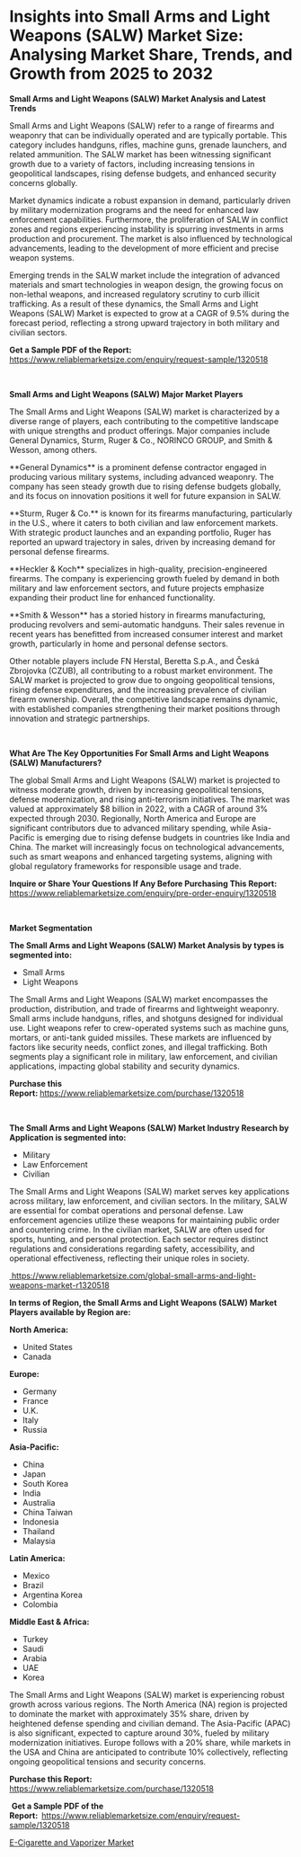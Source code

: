 <p><h1>Insights into Small Arms and Light Weapons (SALW) Market Size: Analysing Market Share, Trends, and Growth from 2025 to 2032</h1></p><p><strong>Small Arms and Light Weapons (SALW) Market Analysis and Latest Trends</strong></p>
<p><p>Small Arms and Light Weapons (SALW) refer to a range of firearms and weaponry that can be individually operated and are typically portable. This category includes handguns, rifles, machine guns, grenade launchers, and related ammunition. The SALW market has been witnessing significant growth due to a variety of factors, including increasing tensions in geopolitical landscapes, rising defense budgets, and enhanced security concerns globally.</p><p>Market dynamics indicate a robust expansion in demand, particularly driven by military modernization programs and the need for enhanced law enforcement capabilities. Furthermore, the proliferation of SALW in conflict zones and regions experiencing instability is spurring investments in arms production and procurement. The market is also influenced by technological advancements, leading to the development of more efficient and precise weapon systems.</p><p>Emerging trends in the SALW market include the integration of advanced materials and smart technologies in weapon design, the growing focus on non-lethal weapons, and increased regulatory scrutiny to curb illicit trafficking. As a result of these dynamics, the Small Arms and Light Weapons (SALW) Market is expected to grow at a CAGR of 9.5% during the forecast period, reflecting a strong upward trajectory in both military and civilian sectors.</p></p>
<p><strong>Get a Sample PDF of the Report:&nbsp;</strong> <a href="https://www.reliablemarketsize.com/enquiry/request-sample/1320518?utm_campaign=1743&utm_medium=2&utm_source=Github&utm_content=ia&utm_term=02032025&utm_id=small-arms-and-light-weapons-salw">https://www.reliablemarketsize.com/enquiry/request-sample/1320518</a></p>
<p>&nbsp;</p>
<p><strong>Small Arms and Light Weapons (SALW) Major Market Players</strong></p>
<p><p>The Small Arms and Light Weapons (SALW) market is characterized by a diverse range of players, each contributing to the competitive landscape with unique strengths and product offerings. Major companies include General Dynamics, Sturm, Ruger & Co., NORINCO GROUP, and Smith & Wesson, among others. </p><p>**General Dynamics** is a prominent defense contractor engaged in producing various military systems, including advanced weaponry. The company has seen steady growth due to rising defense budgets globally, and its focus on innovation positions it well for future expansion in SALW.</p><p>**Sturm, Ruger & Co.** is known for its firearms manufacturing, particularly in the U.S., where it caters to both civilian and law enforcement markets. With strategic product launches and an expanding portfolio, Ruger has reported an upward trajectory in sales, driven by increasing demand for personal defense firearms.</p><p>**Heckler & Koch** specializes in high-quality, precision-engineered firearms. The company is experiencing growth fueled by demand in both military and law enforcement sectors, and future projects emphasize expanding their product line for enhanced functionality.</p><p>**Smith & Wesson** has a storied history in firearms manufacturing, producing revolvers and semi-automatic handguns. Their sales revenue in recent years has benefitted from increased consumer interest and market growth, particularly in home and personal defense sectors.</p><p>Other notable players include FN Herstal, Beretta S.p.A., and Česká Zbrojovka (CZUB), all contributing to a robust market environment. The SALW market is projected to grow due to ongoing geopolitical tensions, rising defense expenditures, and the increasing prevalence of civilian firearm ownership. Overall, the competitive landscape remains dynamic, with established companies strengthening their market positions through innovation and strategic partnerships.</p></p>
<p>&nbsp;</p>
<p><strong>What Are The Key Opportunities For Small Arms and Light Weapons (SALW) Manufacturers?</strong></p>
<p><p>The global Small Arms and Light Weapons (SALW) market is projected to witness moderate growth, driven by increasing geopolitical tensions, defense modernization, and rising anti-terrorism initiatives. The market was valued at approximately $8 billion in 2022, with a CAGR of around 3% expected through 2030. Regionally, North America and Europe are significant contributors due to advanced military spending, while Asia-Pacific is emerging due to rising defense budgets in countries like India and China. The market will increasingly focus on technological advancements, such as smart weapons and enhanced targeting systems, aligning with global regulatory frameworks for responsible usage and trade.</p></p>
<p><strong>Inquire or Share Your Questions If Any Before Purchasing This Report:</strong> <a href="https://www.reliablemarketsize.com/enquiry/pre-order-enquiry/1320518?utm_campaign=1743&utm_medium=2&utm_source=Github&utm_content=ia&utm_term=02032025&utm_id=small-arms-and-light-weapons-salw">https://www.reliablemarketsize.com/enquiry/pre-order-enquiry/1320518</a></p>
<p>&nbsp;</p>
<p><strong>Market Segmentation</strong></p>
<p><strong>The Small Arms and Light Weapons (SALW) Market Analysis by types is segmented into:</strong></p>
<p><ul><li>Small Arms</li><li>Light Weapons</li></ul></p>
<p><p>The Small Arms and Light Weapons (SALW) market encompasses the production, distribution, and trade of firearms and lightweight weaponry. Small arms include handguns, rifles, and shotguns designed for individual use. Light weapons refer to crew-operated systems such as machine guns, mortars, or anti-tank guided missiles. These markets are influenced by factors like security needs, conflict zones, and illegal trafficking. Both segments play a significant role in military, law enforcement, and civilian applications, impacting global stability and security dynamics.</p></p>
<p><strong>Purchase this Report:&nbsp;</strong><a href="https://www.reliablemarketsize.com/purchase/1320518?utm_campaign=1743&utm_medium=2&utm_source=Github&utm_content=ia&utm_term=02032025&utm_id=small-arms-and-light-weapons-salw">https://www.reliablemarketsize.com/purchase/1320518</a></p>
<p>&nbsp;</p>
<p><strong>The Small Arms and Light Weapons (SALW) Market Industry Research by Application is segmented into:</strong></p>
<p><ul><li>Military</li><li>Law Enforcement</li><li>Civilian</li></ul></p>
<p><p>The Small Arms and Light Weapons (SALW) market serves key applications across military, law enforcement, and civilian sectors. In the military, SALW are essential for combat operations and personal defense. Law enforcement agencies utilize these weapons for maintaining public order and countering crime. In the civilian market, SALW are often used for sports, hunting, and personal protection. Each sector requires distinct regulations and considerations regarding safety, accessibility, and operational effectiveness, reflecting their unique roles in society.</p></p>
<p><a href="https://www.reliablemarketsize.com/global-small-arms-and-light-weapons-market-r1320518?utm_campaign=1743&utm_medium=2&utm_source=Github&utm_content=ia&utm_term=02032025&utm_id=small-arms-and-light-weapons-salw">&nbsp;https://www.reliablemarketsize.com/global-small-arms-and-light-weapons-market-r1320518</a></p>
<p><strong>In terms of Region, the Small Arms and Light Weapons (SALW) Market Players available by Region are:</strong></p>
<p>
    <p> <strong> North America: </strong>
        <ul>
            <li>United States</li>
            <li>Canada</li>
        </ul>
        </p> 
    <p> <strong> Europe: </strong>
        <ul>
            <li>Germany</li>
            <li>France</li>
            <li>U.K.</li>
            <li>Italy</li>
            <li>Russia</li>
        </ul>
        </p> 
    <p> <strong> Asia-Pacific: </strong>
        <ul>
            <li>China</li>
            <li>Japan</li>
            <li>South Korea</li>
            <li>India</li>
            <li>Australia</li>
            <li>China Taiwan</li>
            <li>Indonesia</li>
            <li>Thailand</li>
            <li>Malaysia</li>
        </ul>
        </p> 
    <p> <strong> Latin America: </strong>
        <ul>
            <li>Mexico</li>
            <li>Brazil</li>
            <li>Argentina Korea</li>
            <li>Colombia</li>
        </ul>
        </p> 
    <p> <strong> Middle East & Africa: </strong>
        <ul>
            <li>Turkey</li>
            <li>Saudi</li>
            <li>Arabia</li>
            <li>UAE</li>
            <li>Korea</li>
        </ul>
    </p>
    </p>
<p><p>The Small Arms and Light Weapons (SALW) market is experiencing robust growth across various regions. The North America (NA) region is projected to dominate the market with approximately 35% share, driven by heightened defense spending and civilian demand. The Asia-Pacific (APAC) is also significant, expected to capture around 30%, fueled by military modernization initiatives. Europe follows with a 20% share, while markets in the USA and China are anticipated to contribute 10% collectively, reflecting ongoing geopolitical tensions and security concerns.</p></p>
<p><strong>Purchase this Report: </strong><a href="https://www.reliablemarketsize.com/purchase/1320518?utm_campaign=1743&utm_medium=2&utm_source=Github&utm_content=ia&utm_term=02032025&utm_id=small-arms-and-light-weapons-salw">https://www.reliablemarketsize.com/purchase/1320518</a></p>
<p>&nbsp;<strong>Get a Sample PDF of the Report:&nbsp;&nbsp;</strong><a href="https://www.reliablemarketsize.com/enquiry/request-sample/1320518?utm_campaign=1743&utm_medium=2&utm_source=Github&utm_content=ia&utm_term=02032025&utm_id=small-arms-and-light-weapons-salw">https://www.reliablemarketsize.com/enquiry/request-sample/1320518</a></p>
<p><strong></strong></p>
<p><p><a href="https://github.com/mookiesville/Market-Research-Report-List-1/blob/main/e-cigarette-and-vaporizer-market.md?utm_campaign=1743&utm_medium=2&utm_source=Github&utm_content=ia&utm_term=02032025&utm_id=small-arms-and-light-weapons-salw">E-Cigarette and Vaporizer Market</a></p></p>